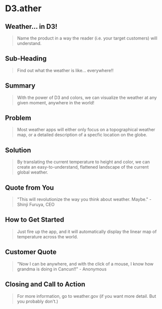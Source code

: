 # D3.ather #

<!-- 
> This material was originally posted [here](http://www.quora.com/What-is-Amazons-approach-to-product-development-and-product-management). It is reproduced here for posterities sake.

There is an approach called "working backwards" that is widely used at Amazon. They work backwards from the customer, rather than starting with an idea for a product and trying to bolt customers onto it. While working backwards can be applied to any specific product decision, using this approach is especially important when developing new products or features.

For new initiatives a product manager typically starts by writing an internal press release announcing the finished product. The target audience for the press release is the new/updated product's customers, which can be retail customers or internal users of a tool or technology. Internal press releases are centered around the customer problem, how current solutions (internal or external) fail, and how the new product will blow away existing solutions.

If the benefits listed don't sound very interesting or exciting to customers, then perhaps they're not (and shouldn't be built). Instead, the product manager should keep iterating on the press release until they've come up with benefits that actually sound like benefits. Iterating on a press release is a lot less expensive than iterating on the product itself (and quicker!).

If the press release is more than a page and a half, it is probably too long. Keep it simple. 3-4 sentences for most paragraphs. Cut out the fat. Don't make it into a spec. You can accompany the press release with a FAQ that answers all of the other business or execution questions so the press release can stay focused on what the customer gets. My rule of thumb is that if the press release is hard to write, then the product is probably going to suck. Keep working at it until the outline for each paragraph flows. 

Oh, and I also like to write press-releases in what I call "Oprah-speak" for mainstream consumer products. Imagine you're sitting on Oprah's couch and have just explained the product to her, and then you listen as she explains it to her audience. That's "Oprah-speak", not "Geek-speak".

Once the project moves into development, the press release can be used as a touchstone; a guiding light. The product team can ask themselves, "Are we building what is in the press release?" If they find they're spending time building things that aren't in the press release (overbuilding), they need to ask themselves why. This keeps product development focused on achieving the customer benefits and not building extraneous stuff that takes longer to build, takes resources to maintain, and doesn't provide real customer benefit (at least not enough to warrant inclusion in the press release).
 -->
 
## Weather... in D3! ##
  > Name the product in a way the reader (i.e. your target customers) will understand.

## Sub-Heading ##
  > Find out what the weather is like... everywhere!! 

## Summary ##
  > With the power of D3 and colors, we can visualize the weather at any given moment, anywhere in the world! 

## Problem ##
  > Most weather apps will either only focus on a topographical weather map, or a detailed description of a 
  specfic location on the globe. 

## Solution ##
  > By translating the current temperature to height and color, we can create an easy-to-understand, flattened 
  landscape of the current global weather.

## Quote from You ##
  > "This will revolutionize the way you think about weather. Maybe." - Shinji Furuya, CEO

## How to Get Started ##
  > Just fire up the app, and it will automatically display the linear map of temperature across the world.

## Customer Quote ##
  > "Now I can be anywhere, and with the click of a mouse, I know how grandma is doing in Cancun!!" - Anonymous

## Closing and Call to Action ##
  > For more information, go to weather.gov (if you want more detail. But you probably don't.) 
